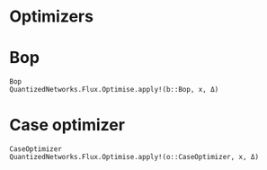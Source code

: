 # Optimizers

# Bop
```@docs
Bop
QuantizedNetworks.Flux.Optimise.apply!(b::Bop, x, Δ)
```

# Case optimizer
```@docs
CaseOptimizer
QuantizedNetworks.Flux.Optimise.apply!(o::CaseOptimizer, x, Δ)
```


